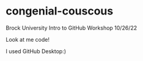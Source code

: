 # congenial-couscous
Brock University Intro to GitHub Workshop 10/26/22

Look at me code!

I used GitHub Desktop:)
